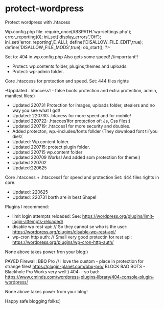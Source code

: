 # protect-wordpress
Protect wordpress with .htacess


Wp.config.php file:
require_once(ABSPATH.'wp-settings.php');
error_reporting(0);
ini_set('display_errors','Off');
ini_set('error_reporting',E_ALL);
define('DISALLOW_FILE_EDIT',true);
define('DISALLOW_FILE_MODS',true);
ob_start();
?>

Set to: 404 in wp.config.php Also gets some speed!  //imporrtant!!


* Protect: wp.contents folder, plugins,themes and uploads.
* Protect: wp-admin folder.

Core .htaccess for protection and speed.  Set: 444 files rights

-Uppdated ..htaccess1 - false boots protection and extra protection, admin, manifest files:)
- Updated 220731 Protection for images, uploads folder, stealers and no way you see what I got!
- Updated: 220730: .htacess for more speed and for mobile!
- Updated 220722: .htacces1for protection of: Js, Css files:)
- Updated 220719: .htacces1 for more security and doubles.
- Added protecton, wp.-includes/fonts follder (They download font til´you die!:(
- Updated: Wp.content folder. 
- Updated 220715: protect plugin folder.
- Updated 220715 wp.content folder
- Updated 220709  Works! And added som protection for theme:)
- Updated 220702 
- Updated:220625


Core  .htaccess + .htaccess1 for speed and protection  Set: 444 files rights
in core. 
- Updated: 220625
- Updated: 220731  borth are in best Shape!


Plugins I recommend:
* limit login attempts reloaded:   See: https://wordpress.org/plugins/limit-login-attempts-reloaded/
* disable wp rest-api:  // So they cannot se who is the user: https://wordpress.org/plugins/disable-wp-rest-api/
* wp-cron http auth: // Small very good protectin for  rest api:   https://wordpress.org/plugins/wp-cron-http-auth/

None above takes power fron your blog:)

PAYED Firewall: 
BBQ Pro   // I love the custom - place in protection for strange files!   https://plugin-planet.com/bbq-pro/
BLOCK BAD BOTS  - Blackhole Pro   Works very well:)
404: - so bad: https://www.cminds.com/wordpress-plugins-library/404-console-plugin-wordpress/

None above takes power from your blog!

Happy safe blogging folks:)

